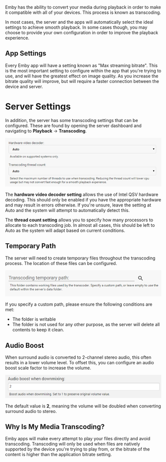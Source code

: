 Emby has the ability to convert your media during playback in order to make it compatible with all of your devices. This process is known as transcoding.

In most cases, the server and the apps will automatically select the ideal settings to achieve smooth playback. In some cases though, you may choose to provide your own configuration in order to improve the playback experience.

## App Settings

Every Emby app will have a setting known as "Max streaming bitrate". This is the most important setting to configure within the app that you're trying to use, and will have the greatest effect on image quality. As you increase the bitrate quality will improve, but will require a faster connection between the device and server.

# Server Settings

In addition, the server has some transcoding settings that can be configured. These are found by opening the server dashboard and navigating to **Playback** -> **Transcoding**.

![](images/server/transcoding1.png)

The **hardware video decoder setting** allows the use of Intel QSV hardware decoding. This should only be enabled if you have the appropriate hardware and may result in errors otherwise. If you're unsure, leave the setting at Auto and the system will attempt to automatically detect this.

The **thread count setting** allows you to specify how many processors to allocate to each transcoding job. In almost all cases, this should be left to Auto as the system will adapt based on current conditions.

## Temporary Path

The server will need to create temporary files throughout the transcoding process. The location of these files can be configured.

![](images/server/transcoding2.png)

If you specify a custom path, please ensure the following conditions are met:

* The folder is writable
* The folder is not used for any other purpose, as the server will delete all contents to keep it clean.

## Audio Boost

When surround audio is converted to 2-channel stereo audio, this often results in a lower volume level. To offset this, you can configure an audio boost scale factor to increase the volume.

![](images/server/transcoding3.png)

The default value is **2**, meaning the volume will be doubled when converting surround audio to stereo.

## Why Is My Media Transcoding?

Emby apps will make every attempt to play your files directly and avoid transcoding. Transcoding will only be used when files are natively supported by the device you're trying to play from, or the bitrate of the content is higher than the application bitrate setting.